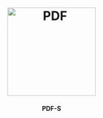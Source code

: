 <h1 align="center">
    <img alt="PDF" title="#PDF" src="https://github.com/IamThiago-IT/PDF-S/blob/master/src/pdf.png" width="200px" />
</h1>
<h4 align="center">
  PDF-S
</h4>
